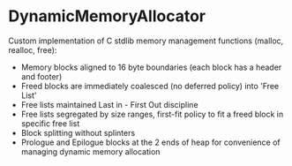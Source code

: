 # DynamicMemoryAllocator

Custom implementation of C stdlib memory management functions (malloc, realloc, free):
- Memory blocks aligned to 16 byte boundaries (each block has a header and footer)
- Freed blocks are immediately coalesced (no deferred policy) into 'Free List'
- Free lists maintained Last in - First Out discipline
- Free lists segregated by size ranges, first-fit policy to fit a freed block in specific free list
- Block splitting without splinters
- Prologue and Epilogue blocks at the 2 ends of heap for convenience of managing dynamic memory allocation
